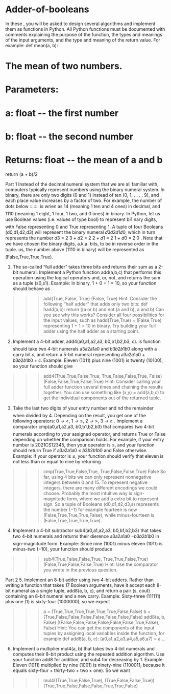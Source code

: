 # Adder-of-booleans


In these , you will be asked to design several algorithms and implement
them as functions in Python. All Python functions must be documented with
comments explaining the purpose of the function, the types and meanings of the
input arguments, and the type and meaning of the return value. For example:
def mean(a, b):
# The mean of two numbers.
#
# Parameters:
# a: float -- the first number
# b: float -- the second number
#
# Returns: float -- the mean of a and b
return (a + b)/2

Part 1
Instead of the decimal numeral system that we are all familiar with, computers
typically represent numbers using the binary numeral system. In binary, there are
only two digits (0 and 1) instead of ten (0, 1, . . . , 9), and each place value increases
by a factor of two. For example, the number of dots below
:::::::
is wrien as 14 (meaning 1 ten and 4 ones) in decimal, and 1110 (meaning 1 eight,
1 four, 1 two, and 0 ones) in binary.
In Python, let us use Boolean values (i.e. values of type bool) to represent bi1
nary digits, with False representing 0 and True representing 1. A tuple of four
Booleans (d0,d1,d2,d3) will represent the binary numeral 𝑑3𝑑2𝑑1𝑑0, which in
turn represents the number 𝑑3 × 2
3 + 𝑑2 × 2
2 + 𝑑1 × 2
1 + 𝑑0 × 2
0
. Note that we have chosen the binary digits, a.k.a. bits, to be in reverse order in the tuple. us, the
number above (1110 in binary) will be represented as (False,True,True,True).

1. The so-called “full adder” takes three bits and returns their sum as a 2-bit
numeral. Implement a Python function add(a,b,c) that performs this
operation using the logical operators and, or, not, and returns the sum as a
tuple (s0,s1).
Example: In binary, 1 + 0 + 1 = 10, so your function should behave as
>>> add(True, False, True)
(False, True)
Hint: Consider the following “half adder” that adds only two bits:
def hadd(a,b):
return ((a or b) and not (a and b), a and b)
Can you see why this works? Consider all four possibilities for the input
values, such as hadd(True,True) = (False,True) representing 1 + 1 =
10 in binary. Try building your full adder using the half adder as a starting
point.

2. Implement a 4-bit adder, add4(a0,a1,a2,a3, b0,b1,b2,b3, c). is
function should take two 4-bit numerals 𝑎3𝑎2𝑎1𝑎0 and 𝑏3𝑏2𝑏1𝑏0 along with a
carry bit 𝑐, and return a 5-bit numeral representing 𝑎3𝑎2𝑎1𝑎0 + 𝑏3𝑏2𝑏1𝑏0 + 𝑐.
Example: Eleven (1011) plus nine (1001) is twenty (10100), so your function
should give
>>> add4(True,True,False,True, True,False,False,True, False)
(False,False,True,False,True)
Hint: Consider calling your full adder function several times and chaining
the results together. You can use something like (x,y) = add(a,b,c) to
get the individual components out of the returned tuple.

3. Take the last two digits of your entry number and nd the remainder when
divided by 4. Depending on the result, you get one of the following operators:
0 → <, 1 → ≤, 2 → >, 3 → ≥ .
Implement a comparator cmp(a0,a1,a2,a3, b0,b1,b2,b3) that compares two 4-bit numerals according to your assigned operator, and returns
True or False depending on whether the comparison holds. For example,
if your entry number is 2021CS12345, then your operator is ≤, and your
function should return True if 𝑎3𝑎2𝑎1𝑎0 ≤ 𝑏3𝑏2𝑏1𝑏0 and False otherwise.
Example: If your operator is ≤, your function should verify that eleven is
not less than or equal to nine by returning
>>> cmp(True,True,False,True, True,False,False,True)
False
So far, using 4 bits we can only represent nonnegative integers between 0 and 15.
To represent negative integers, there are many different encodings we could choose.
Probably the most intuitive way is sign-magnitude form, where we add a extra bit to
represent sign. So a tuple of Booleans (d0,d1,d2,d3,s) represents the number
(−1)
 for example fourteen is now (False,True,True,True,False),
while minus-fourteen is (False,True,True,True,True).
4. Implement a 4-bit subtractor sub4(a0,a1,a2,a3, b0,b1,b2,b3) that
takes two 4-bit numerals and returns their dierence 𝑎3𝑎2𝑎1𝑎0 −𝑏3𝑏2𝑏1𝑏0 in
sign-magnitude form.
Example: Since nine (1001) minus eleven (1011) is minus-two (−10), your
function should produce
>>> sub4(True,False,False,True, True,True,False,True)
(False,True,False,False,True)
Hint: Use the comparator you wrote in the previous question.

Part 2
5. Implement an 8-bit adder using two 4-bit adders. Rather than writing a
function that takes 17 Boolean arguments, have it accept each 8-bit numeral
as a single tuple, add8(a, b, c), and return a pair (s, cout) containing
an 8-bit numeral and a new carry.
Example: Sixty-three (111111) plus one (1) is sixty-four (1000000), so we
expect
>>> a = (True,True,True,True,True,True,False,False)
>>> b = (True,False,False,False,False,False,False,False)
>>> add8(a, b, False)
((False,False,False,False,False,False,True,False), False)
Hint: You can get the components of the input tuples by assigning local
variables inside the function, for example
def add8(a, b, c):
(a0,a1,a2,a3,a4,a5,a6,a7) = a
...
6. Implement a multiplier mul4(a, b) that takes two 4-bit numerals and
computes their 8-bit product using the repeated addition algorithm. Use
your function add8 for addition, and sub4 for decreasing by 1.
Example: Eleven (1011) multiplied by nine (1001) is ninety-nine (1100011,
because it equals sixty-four + thirty-two + two + one). So we want
>>> mul4((True,True,False,True), (True,False,False,True))
(True,True,False,False,False,True,True,False)
